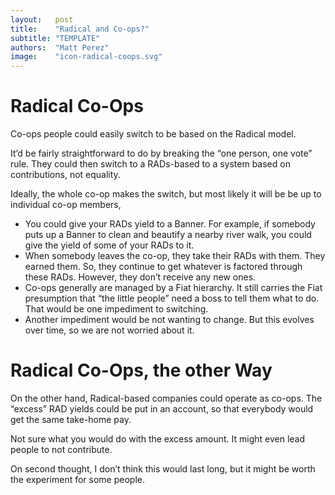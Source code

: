 ```yaml
---
layout:   post
title:    "Radical and Co-ops?"
subtitle: "TEMPLATE"
authors:  "Matt Perez"
image:    "icon-radical-coops.svg"
---
```


<div style="display:none;">
 <p>Co-ops people could easily switch to be based on the <span class="_paradigm">Radical</span> model.</p>
</div>

<h1>Radical Co-Ops</h1>
 <p>Co-ops people could easily switch to be based on the <span class="_paradigm">Radical</span> model.</p>
 <p>It&rsquo;d be fairly straightforward to do by breaking the &ldquo;one person, one vote&rdquo; rule. They could then switch to a <span class="_paradigm">RAD</span>s-based to a system based on contributions, not equality.</p>
 <p>Ideally, the whole co-op makes the switch, but most likely it will be be up to individual co-op members,</p> 
 <ul>
  <li>You could give your <span class="_paradigm">RAD</span>s yield to a <span class='_paradigm'>Banner</span>. For example, if somebody puts up a <span class='_paradigm'>Banner</span> to clean and beautify a nearby river walk, you could give the yield of some of your <span class="_paradigm">RAD</span>s to it.</li>
  <li>When somebody leaves the co-op, they take their <span class="_paradigm">RAD</span>s with them. They earned them. So, they continue to get whatever is factored through these <span class="_paradigm">RAD</span>s. However, they don&rsquo;t receive any new ones.</li>
  <li>Co-ops generally are managed by a <span class="_paradigm">Fiat</span> hierarchy. It still carries the <span class="_paradigm">Fiat</span> presumption that &ldquo;the little people&rdquo; need a boss to tell them what to do. That would be one impediment to switching.</li>
  <li>Another impediment would be not wanting to change. But this evolves over time, so we are not worried about it.</li>
 </ul>

<h1>Radical Co-Ops, the other Way</h1>
 <p>On the other hand, Radical-based companies could operate as co-ops. The &ldquo;excess&rdquo; <span class='_paradigm'>RAD</span> yields could be put in an account, so that everybody would get the same take-home pay.</p>
 <p>Not sure what you would do with the excess amount. It might even lead people to not contribute.</p>
 <p>On second thought, I don&rsquo;t think this would last long, but it might be worth the experiment for some people.</p>